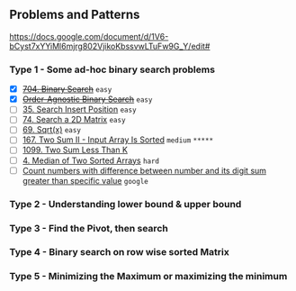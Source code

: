 ## Problems and Patterns

https://docs.google.com/document/d/1V6-bCyst7xYYiMl6mjrg802VjikoKbssvwLTuFw9G_Y/edit#

### Type 1 - Some ad-hoc binary search problems

- [x] ~~[704. Binary Search](https://leetcode.com/problems/binary-search/)~~ `easy`
- [x] ~~[Order-Agnostic Binary Search](https://www.geeksforgeeks.org/order-agnostic-binary-search/)~~ `easy`
- [ ] [35. Search Insert Position](https://leetcode.com/problems/search-insert-position/) `easy`
- [ ] [74. Search a 2D Matrix](https://leetcode.com/problems/search-a-2d-matrix/) `easy`
- [ ] [69. Sqrt(x)](https://leetcode.com/problems/sqrtx/) `easy`
- [ ] [167. Two Sum II - Input Array Is Sorted](https://leetcode.com/problems/two-sum-ii-input-array-is-sorted/) `medium` `*****`
- [ ] [1099. Two Sum Less Than K](https://leetcode.com/problems/two-sum-less-than-k/)
- [ ] [4. Median of Two Sorted Arrays](https://leetcode.com/problems/median-of-two-sorted-arrays/) `hard`
- [ ] [Count numbers with difference between number and its digit sum greater than specific value](https://www.geeksforgeeks.org/count-numbers-difference-number-digit-sum-greater-specific-value/) `google`

### Type 2 - Understanding lower bound & upper bound

### Type 3 - Find the Pivot, then search

### Type 4 - Binary search on row wise sorted Matrix

### Type 5 - Minimizing the Maximum or maximizing the minimum
